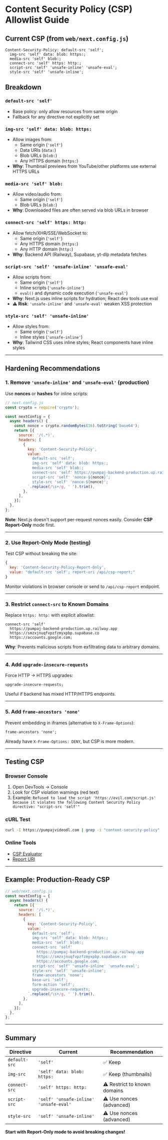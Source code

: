# Content Security Policy (CSP) Allowlist Guide

## Current CSP (from `web/next.config.js`)

```
Content-Security-Policy: default-src 'self'; 
  img-src 'self' data: blob: https:; 
  media-src 'self' blob:; 
  connect-src 'self' https: http:; 
  script-src 'self' 'unsafe-inline' 'unsafe-eval'; 
  style-src 'self' 'unsafe-inline';
```

## Breakdown

### `default-src 'self'`
- Base policy: only allow resources from same origin
- Fallback for any directive not explicitly set

### `img-src 'self' data: blob: https:`
- Allow images from:
  - Same origin (`'self'`)
  - Data URIs (`data:`)
  - Blob URLs (`blob:`)
  - Any HTTPS domain (`https:`)
- **Why**: Thumbnail previews from YouTube/other platforms use external HTTPS URLs

### `media-src 'self' blob:`
- Allow video/audio from:
  - Same origin (`'self'`)
  - Blob URLs (`blob:`)
- **Why**: Downloaded files are often served via blob URLs in browser

### `connect-src 'self' https: http:`
- Allow fetch/XHR/SSE/WebSocket to:
  - Same origin (`'self'`)
  - Any HTTPS domain (`https:`)
  - Any HTTP domain (`http:`)
- **Why**: Backend API (Railway), Supabase, yt-dlp metadata fetches

### `script-src 'self' 'unsafe-inline' 'unsafe-eval'`
- Allow scripts from:
  - Same origin (`'self'`)
  - Inline scripts (`'unsafe-inline'`)
  - `eval()` and dynamic code execution (`'unsafe-eval'`)
- **Why**: Next.js uses inline scripts for hydration; React dev tools use eval
- **⚠️ Risk**: `'unsafe-inline'` and `'unsafe-eval'` weaken XSS protection

### `style-src 'self' 'unsafe-inline'`
- Allow styles from:
  - Same origin (`'self'`)
  - Inline styles (`'unsafe-inline'`)
- **Why**: Tailwind CSS uses inline styles; React components have inline styles

---

## Hardening Recommendations

### 1. **Remove `'unsafe-inline'` and `'unsafe-eval'` (production)**

Use **nonces** or **hashes** for inline scripts:

```js
// next.config.js
const crypto = require('crypto');

const nextConfig = {
  async headers() {
    const nonce = crypto.randomBytes(16).toString('base64');
    return [{
      source: '/(.*)',
      headers: [
        {
          key: 'Content-Security-Policy',
          value: `
            default-src 'self';
            img-src 'self' data: blob: https:;
            media-src 'self' blob:;
            connect-src 'self' https://pumpaj-backend-production.up.railway.app https://smzxjnuqfvpzfzmyxpbp.supabase.co;
            script-src 'self' 'nonce-${nonce}';
            style-src 'self' 'nonce-${nonce}';
          `.replace(/\s+/g, ' ').trim(),
        },
      ],
    }];
  },
};
```

**Note**: Next.js doesn't support per-request nonces easily. Consider **CSP Report-Only** mode first.

---

### 2. **Use Report-Only Mode (testing)**

Test CSP without breaking the site:

```js
{
  key: 'Content-Security-Policy-Report-Only',
  value: "default-src 'self'; report-uri /api/csp-report;"
}
```

Monitor violations in browser console or send to `/api/csp-report` endpoint.

---

### 3. **Restrict `connect-src` to Known Domains**

Replace `https: http:` with explicit allowlist:

```
connect-src 'self' 
  https://pumpaj-backend-production.up.railway.app 
  https://smzxjnuqfvpzfzmyxpbp.supabase.co 
  https://accounts.google.com;
```

**Why**: Prevents malicious scripts from exfiltrating data to arbitrary domains.

---

### 4. **Add `upgrade-insecure-requests`**

Force HTTP → HTTPS upgrades:

```
upgrade-insecure-requests;
```

Useful if backend has mixed HTTP/HTTPS endpoints.

---

### 5. **Add `frame-ancestors 'none'`**

Prevent embedding in iframes (alternative to `X-Frame-Options`):

```
frame-ancestors 'none';
```

Already have `X-Frame-Options: DENY`, but CSP is more modern.

---

## Testing CSP

### Browser Console
1. Open DevTools → Console
2. Look for CSP violation warnings (red text)
3. Example: `Refused to load the script 'https://evil.com/script.js' because it violates the following Content Security Policy directive: "script-src 'self'"`

### cURL Test
```bash
curl -I https://pumpajvideodl.com | grep -i "content-security-policy"
```

### Online Tools
- [CSP Evaluator](https://csp-evaluator.withgoogle.com/)
- [Report URI](https://report-uri.com/)

---

## Example: Production-Ready CSP

```js
// web/next.config.js
const nextConfig = {
  async headers() {
    return [{
      source: '/(.*)',
      headers: [
        {
          key: 'Content-Security-Policy',
          value: `
            default-src 'self';
            img-src 'self' data: blob: https:;
            media-src 'self' blob:;
            connect-src 'self' 
              https://pumpaj-backend-production.up.railway.app 
              https://smzxjnuqfvpzfzmyxpbp.supabase.co 
              https://accounts.google.com;
            script-src 'self' 'unsafe-inline' 'unsafe-eval';
            style-src 'self' 'unsafe-inline';
            frame-ancestors 'none';
            base-uri 'self';
            form-action 'self';
            upgrade-insecure-requests;
          `.replace(/\s+/g, ' ').trim(),
        },
      ],
    }];
  },
};
```

---

## Summary

| Directive | Current | Recommendation |
|-----------|---------|----------------|
| `default-src` | `'self'` | ✅ Keep |
| `img-src` | `'self' data: blob: https:` | ✅ Keep (thumbnails) |
| `connect-src` | `'self' https: http:` | ⚠️ Restrict to known domains |
| `script-src` | `'self' 'unsafe-inline' 'unsafe-eval'` | ⚠️ Use nonces (advanced) |
| `style-src` | `'self' 'unsafe-inline'` | ⚠️ Use nonces (advanced) |

**Start with Report-Only mode to avoid breaking changes!**
